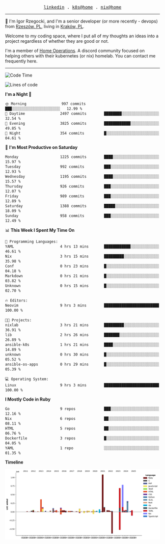 <p align="center">
  <samp>
    <a href="https://www.linkedin.com/in/ajgon">linkedin</a> .
    <a href="https://github.com/deedee-ops/k8s-gitops">k8s@home</a> .
    <a href="https://github.com/deedee-ops/nixlab">nix@home</a>
  </samp>
</p>

----------------------------------------------------------------

:wave: I'm Igor Rzegocki, and I'm a senior developer (or more recently - devops) from [Rzeszów, PL](https://en.wikipedia.org/wiki/Rzesz%C3%B3w), living in [Kraków, PL](https://en.wikipedia.org/wiki/Krak%C3%B3w).

Welcome to my coding space, where I put all of my thoughts an ideas into a project regardless of whether they are good or not.

I'm a member of [Home Operations](https://discord.gg/home-operations). A discord community focused on helping others with their kubernetes (or nix) homelab. You can contact me frequently here.

----------------------------------------------------------------

<!--START_SECTION:waka-->
![Code Time](http://img.shields.io/badge/Code%20Time-705%20hrs%2017%20mins-blue)

![Lines of code](https://img.shields.io/badge/From%20Hello%20World%20I%27ve%20Written-4.8%20million%20lines%20of%20code-blue)

**I'm a Night 🦉** 

```text
🌞 Morning                997 commits         ███░░░░░░░░░░░░░░░░░░░░░░   12.99 % 
🌆 Daytime                2497 commits        ████████░░░░░░░░░░░░░░░░░   32.54 % 
🌃 Evening                3825 commits        ████████████░░░░░░░░░░░░░   49.85 % 
🌙 Night                  354 commits         █░░░░░░░░░░░░░░░░░░░░░░░░   04.61 % 
```
📅 **I'm Most Productive on Saturday** 

```text
Monday                   1225 commits        ████░░░░░░░░░░░░░░░░░░░░░   15.97 % 
Tuesday                  992 commits         ███░░░░░░░░░░░░░░░░░░░░░░   12.93 % 
Wednesday                1195 commits        ████░░░░░░░░░░░░░░░░░░░░░   15.57 % 
Thursday                 926 commits         ███░░░░░░░░░░░░░░░░░░░░░░   12.07 % 
Friday                   989 commits         ███░░░░░░░░░░░░░░░░░░░░░░   12.89 % 
Saturday                 1388 commits        █████░░░░░░░░░░░░░░░░░░░░   18.09 % 
Sunday                   958 commits         ███░░░░░░░░░░░░░░░░░░░░░░   12.49 % 
```


📊 **This Week I Spent My Time On** 

```text
💬 Programming Languages: 
YAML                     4 hrs 13 mins       ████████████░░░░░░░░░░░░░   46.61 % 
Nix                      3 hrs 15 mins       █████████░░░░░░░░░░░░░░░░   35.98 % 
Conf                     0 hrs 23 mins       █░░░░░░░░░░░░░░░░░░░░░░░░   04.18 % 
Markdown                 0 hrs 21 mins       █░░░░░░░░░░░░░░░░░░░░░░░░   03.82 % 
Unknown                  0 hrs 15 mins       █░░░░░░░░░░░░░░░░░░░░░░░░   02.70 % 

🔥 Editors: 
Neovim                   9 hrs 3 mins        █████████████████████████   100.00 % 

🐱‍💻 Projects: 
nixlab                   3 hrs 21 mins       █████████░░░░░░░░░░░░░░░░   36.91 % 
lib                      2 hrs 26 mins       ███████░░░░░░░░░░░░░░░░░░   26.89 % 
ansible-k8s              1 hrs 21 mins       ████░░░░░░░░░░░░░░░░░░░░░   14.89 % 
unknown                  0 hrs 30 mins       █░░░░░░░░░░░░░░░░░░░░░░░░   05.52 % 
ansible-os-apps          0 hrs 29 mins       █░░░░░░░░░░░░░░░░░░░░░░░░   05.39 % 

💻 Operating System: 
Linux                    9 hrs 3 mins        █████████████████████████   100.00 % 
```

**I Mostly Code in Ruby** 

```text
Go                       9 repos             ███░░░░░░░░░░░░░░░░░░░░░░   12.16 % 
Nix                      6 repos             ██░░░░░░░░░░░░░░░░░░░░░░░   08.11 % 
HTML                     5 repos             ██░░░░░░░░░░░░░░░░░░░░░░░   06.76 % 
Dockerfile               3 repos             █░░░░░░░░░░░░░░░░░░░░░░░░   04.05 % 
YAML                     1 repo              ░░░░░░░░░░░░░░░░░░░░░░░░░   01.35 % 
```



**Timeline**

![Lines of Code chart](https://raw.githubusercontent.com/ajgon/ajgon/master/assets/bar_graph.png)


<!--END_SECTION:waka-->

